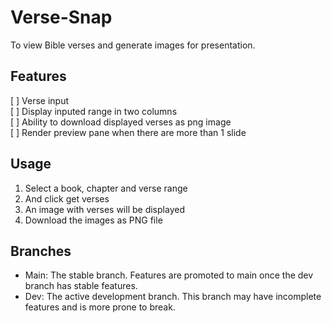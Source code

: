 # Verse-Snap

To view Bible verses and generate images for presentation. 

## Features
[ ] Verse input  
[ ] Display inputed range in two columns  
[ ] Ability to download displayed verses as png image  
[ ] Render preview pane when there are more than 1 slide

## Usage
1. Select a book, chapter and verse range 
2. And click get verses
3. An image with verses will be displayed
4. Download the images as PNG file

## Branches
- Main: The stable branch. Features are promoted to main once the dev branch has stable features.
- Dev: The active development branch. This branch may have incomplete features and is more prone to break.
